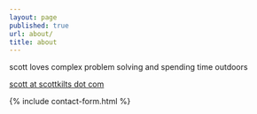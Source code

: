 ```yaml
---
layout: page
published: true
url: about/
title: about
---
```


  <!-- default layout requires splash div to center content currently -->

scott loves complex problem solving and spending time outdoors

[scott at scottkilts dot com](mailto:scott@scottkilts.com)  
  
  
{% include contact-form.html %}
